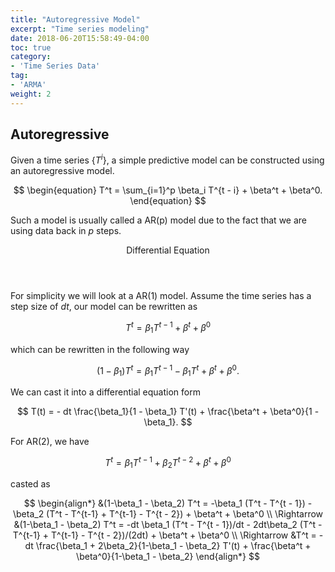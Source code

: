 ```yaml
---
title: "Autoregressive Model"
excerpt: "Time series modeling"
date: 2018-06-20T15:58:49-04:00
toc: true
category:
- 'Time Series Data'
tag:
- 'ARMA'
weight: 2
---
```


## Autoregressive

Given a time series $\{T^i\}$, a simple predictive model can be constructed using an autoregressive model.

$$
\begin{equation}
T^t = \sum_{i=1}^p \beta_i T^{t - i} + \beta^t + \beta^0.
\end{equation}
$$

Such a model is usually called a AR(p) model due to the fact that we are using data back in $p$ steps.

<div class="card">
<header class="card-header">
<p class="card-header-title card-toggle">Differential Equation</p>
</header>
<div class="card-content is-hidden">
<div class="content">

For simplicity we will look at a AR(1) model. Assume the time series has a step size of $dt$, our model can be rewritten as

$$
T^t = \beta_1 T^{t - 1} + \beta^t + \beta^0
$$

which can be rewritten in the following way

$$
(1 - \beta_1) T^t = \beta_1 T^{t - 1} - \beta_1 T^t + \beta^t + \beta^0.
$$

We can cast it into a differential equation form

$$
T(t) = - dt \frac{\beta_1}{1 - \beta_1} T'(t) + \frac{\beta^t + \beta^0}{1 - \beta_1}.
$$

For AR(2), we have

$$
T^t = \beta_1 T^{t - 1} + \beta_2 T^{t - 2} + \beta^t + \beta^0
$$

casted as

$$
\begin{align*}
&(1-\beta_1 - \beta_2) T^t = -\beta_1 (T^t - T^{t - 1}) - \beta_2 (T^t - T^{t-1} + T^{t-1} - T^{t - 2}) + \beta^t + \beta^0 \\
\Rightarrow &(1-\beta_1 - \beta_2) T^t = -dt \beta_1 (T^t - T^{t - 1})/dt - 2dt\beta_2 (T^t - T^{t-1} + T^{t-1} - T^{t - 2})/(2dt) + \beta^t + \beta^0 \\
\Rightarrow &T^t = - dt \frac{\beta_1 + 2\beta_2}{1-\beta_1 - \beta_2} T'(t) + \frac{\beta^t + \beta^0}{1-\beta_1 - \beta_2}
\end{align*}
$$


</div>
</div>
</div>
